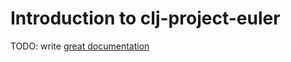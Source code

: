 # Introduction to clj-project-euler

TODO: write [great documentation](http://jacobian.org/writing/what-to-write/)
